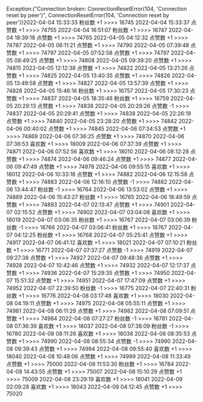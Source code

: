 Exception:("Connection broken: ConnectionResetError(104, 'Connection reset by peer')", ConnectionResetError(104, 'Connection reset by peer'))2022-04-04  15:33:33   粉丝数 +1 >>>> 16745
2022-04-04  15:33:37   点赞数 +1 >>>> 74755
2022-04-04  16:51:07   粉丝数 +1 >>>> 16747
2022-04-04  18:39:18   点赞数 +1 >>>> 74765
2022-04-05  04:12:32   点赞数 +1 >>>> 74787
2022-04-05  06:11:21   点赞数 +1 >>>> 74790
2022-04-05  07:39:48   点赞数 +1 >>>> 74797
2022-04-05  07:52:58   点赞数 +1 >>>> 74797
2022-04-05  08:49:25   点赞数 +1 >>>> 74808
2022-04-05  09:39:20   点赞数 +1 >>>> 74815
2022-04-05  12:12:38   点赞数 +1 >>>> 74822
2022-04-05  13:21:26   点赞数 +1 >>>> 74825
2022-04-05  13:40:35   点赞数 +1 >>>> 74826
2022-04-05  13:49:58   点赞数 +1 >>>> 74827
2022-04-05  13:57:39   点赞数 +1 >>>> 74828
2022-04-05  15:46:16   粉丝数 +1 >>>> 16757
2022-04-05  17:30:23   点赞数 +1 >>>> 74837
2022-04-05  18:35:46   粉丝数 +1 >>>> 16759
2022-04-05  20:29:13   点赞数 +1 >>>> 74838
2022-04-05  20:29:26   点赞数 -1 >>>> 74837
2022-04-05  20:29:41   点赞数 +1 >>>> 74838
2022-04-05  22:26:19   点赞数 +1 >>>> 74840
2022-04-05  23:28:20   点赞数 +1 >>>> 74842
2022-04-06  00:40:02   点赞数 +1 >>>> 74845
2022-04-06  07:34:53   点赞数 +1 >>>> 74869
2022-04-06  07:36:25   点赞数 +1 >>>> 74870
2022-04-06  07:36:53   喜欢数 +1 >>>> 18009
2022-04-06  07:37:39   点赞数 +1 >>>> 74871
2022-04-06  07:52:56   喜欢数 +1 >>>> 18010
2022-04-06  08:12:28   点赞数 +1 >>>> 74874
2022-04-06  09:46:24   点赞数 +1 >>>> 74877
2022-04-06  09:47:49   点赞数 +1 >>>> 74878
2022-04-06  09:55:15   喜欢数 +1 >>>> 18012
2022-04-06  10:33:18   点赞数 +1 >>>> 74882
2022-04-06  12:15:58   点赞数 +1 >>>> 74883
2022-04-06  12:16:10   点赞数 -1 >>>> 74882
2022-04-06  13:44:47   粉丝数 -1 >>>> 16764
2022-04-06  13:53:02   点赞数 +1 >>>> 74889
2022-04-06  15:43:27   粉丝数 +1 >>>> 16765
2022-04-06  18:49:59   点赞数 +1 >>>> 74893
2022-04-07  02:13:47   点赞数 +1 >>>> 74901
2022-04-07  02:15:52   点赞数 +1 >>>> 74902
2022-04-07  03:04:08   喜欢数 +1 >>>> 18019
2022-04-07  03:06:35   粉丝数 +1 >>>> 16767
2022-04-07  03:06:39   粉丝数 -1 >>>> 16766
2022-04-07  03:06:41   粉丝数 +1 >>>> 16767
2022-04-07  04:12:25   粉丝数 +1 >>>> 16768
2022-04-07  05:25:41   点赞数 +1 >>>> 74917
2022-04-07  06:41:12   喜欢数 +1 >>>> 18021
2022-04-07  07:10:21   粉丝数 +1 >>>> 16771
2022-04-07  07:37:27   点赞数 -1 >>>> 74919
2022-04-07  09:27:38   点赞数 +1 >>>> 74927
2022-04-07  09:48:36   点赞数 +1 >>>> 74928
2022-04-07  10:42:46   点赞数 +1 >>>> 74932
2022-04-07  12:17:37   点赞数 +1 >>>> 74936
2022-04-07  15:29:35   点赞数 +1 >>>> 74950
2022-04-07  15:51:32   点赞数 +1 >>>> 74951
2022-04-07  17:47:09   点赞数 +1 >>>> 74952
2022-04-07  22:39:50   粉丝数 -1 >>>> 16775
2022-04-07  22:40:31   粉丝数 +1 >>>> 16776
2022-04-08  03:17:48   喜欢数 +1 >>>> 18030
2022-04-08  04:19:11   点赞数 +1 >>>> 74975
2022-04-08  05:55:11   点赞数 +1 >>>> 74981
2022-04-08  06:11:29   点赞数 +1 >>>> 74982
2022-04-08  07:09:51   点赞数 +1 >>>> 74984
2022-04-08  07:27:27   粉丝数 -1 >>>> 16781
2022-04-08  07:36:39   喜欢数 +1 >>>> 18037
2022-04-08  07:38:09   粉丝数 -1 >>>> 16780
2022-04-08  08:11:26   喜欢数 +1 >>>> 18038
2022-04-08  08:35:53   点赞数 +1 >>>> 74990
2022-04-08  08:55:34   点赞数 -1 >>>> 74990
2022-04-08  09:39:43   点赞数 +1 >>>> 74994
2022-04-08  09:55:40   喜欢数 +1 >>>> 18040
2022-04-08  10:48:06   点赞数 +1 >>>> 74999
2022-04-08  11:33:49   点赞数 +1 >>>> 75000
2022-04-08  11:53:30   粉丝数 +1 >>>> 16784
2022-04-08  14:43:55   点赞数 +1 >>>> 75007
2022-04-08  15:10:29   点赞数 +1 >>>> 75009
2022-04-08  23:29:19   喜欢数 +1 >>>> 18041
2022-04-09  02:09:28   喜欢数 +1 >>>> 18043
2022-04-09  04:12:45   点赞数 +1 >>>> 75020
